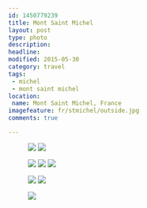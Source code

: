 ```yaml
---
id: 1450779239
title: Mont Saint Michel
layout: post
type: photo
description: 
headline: 
modified: 2015-05-30
category: travel
tags:
 - michel
 - mont saint michel
location:
 name: Mont Saint Michel, France
imagefeature: fr/stmichel/outside.jpg
comments: true

---
```


<figure class="half">
  <a href="/images/fr/stmichel/fields.jpg"><img src="/images/scale/fr/stmichel/fields.jpg"/></a>
  <a href="/images/fr/stmichel/digue.jpg"><img src="/images/scale/fr/stmichel/digue.jpg"/></a>
  <figcaption></figcaption>
</figure>

<figure class="third">
  <a href="/images/fr/stmichel/chapelle.jpg"><img src="/images/scale/fr/stmichel/chapelle.jpg"/></a>
  <a href="/images/fr/stmichel/muraille.jpg"><img src="/images/scale/fr/stmichel/muraille.jpg"/></a>
  <a href="/images/fr/stmichel/outside.jpg"><img src="/images/scale/fr/stmichel/outside.jpg"/></a>
  <figcaption></figcaption>
</figure>

<figure class="half">
  <a href="/images/fr/stmichel/cour.jpg"><img src="/images/scale/fr/stmichel/cour.jpg"/></a>
  <a href="/images/fr/stmichel/house.jpg"><img src="/images/scale/fr/stmichel/house.jpg"/></a>
  <figcaption></figcaption>
</figure>

<figure>
  <a href="/images/fr/stmichel/seagul.jpg"><img src="/images/scale/fr/stmichel/seagul.jpg"/></a>
  <figcaption></figcaption>
</figure>

